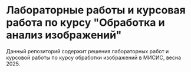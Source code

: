 # Лабораторные работы и курсовая работа по курсу "Обработка и анализ изображений"

Данный репозиторий содержит решения лабораторных работ и курсовой работы по курсу обработки изображений в МИСИС, весна 2025.

